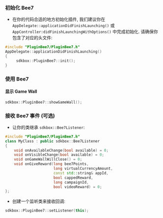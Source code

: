 ### 初始化 Bee7
* 在你的代码合适的地方初始化插件, 我们建议你在 `AppDelegate::applicationDidFinishLaunching()` 或 `AppController:didFinishLaunchingWithOptions()` 中完成初始化. 请确保你包含了对应的头文件:

```cpp
#include "PluginBee7/PluginBee7.h"
AppDelegate::applicationDidFinishLaunching()
{
     sdkbox::PluginBee7::init();
}
```

### 使用 Bee7
#### 显示 Game Wall
```cpp
sdkbox::PluginBee7::showGameWall();
```

### 接收 Bee7 事件 (可选)

* 让你的类继承 `sdkbox::Bee7Listener`:
```cpp
#include "PluginBee7/PluginBee7.h"
class MyClass : public sdkbox::Bee7Listener
{
    void onAvailableChange(bool available) = 0;
    void onVisibleChange(bool available) = 0;
    void onGameWallWillClose() = 0;
    void onGiveReward(long bee7Points,
                      long virtualCurrencyAmount,
                      const std::string& appId,
                      bool cappedReward,
                      long campaignId,
                      bool videoReward) = 0;
};
```

* 创建一个监听类来接收回调:
```cpp
sdkbox::PluginBee7::setListener(this);
```
